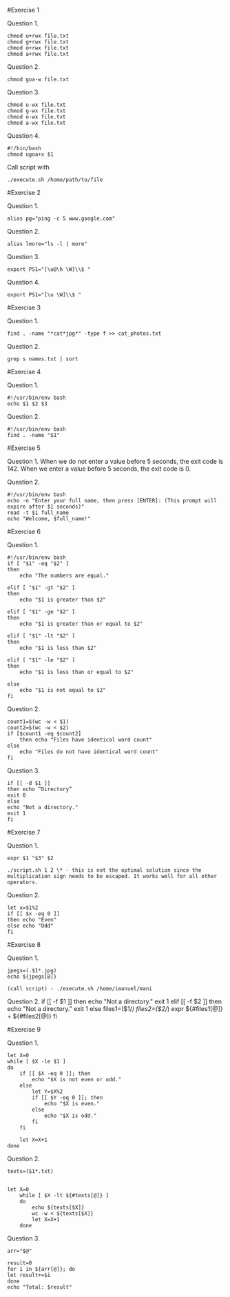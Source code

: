 #Exercise 1

Question 1. 

	chmod u+rwx file.txt
	chmod g+rwx file.txt
	chmod o+rwx file.txt
	chmod a+rwx file.txt

Question 2.

	chmod goa-w file.txt
	
Question 3.

	chmod u-wx file.txt
	chmod g-wx file.txt
	chmod o-wx file.txt
	chmod a-wx file.txt

Question 4. 

	#!/bin/bash
	chmod ugoa+x $1

Call script with 

	./execute.sh /home/path/to/file

#Exercise 2

Question 1.

	alias pg="ping -c 5 www.google.com"

Question 2.

	alias lmore="ls -l | more"

Question 3. 

	export PS1="[\u@\h \W]\\$ "

Question 4. 

	export PS1="[\u \W]\\$ "


#Exercise 3

Question 1.

	find . -name "*cat*jpg*" -type f >> cat_photos.txt

Question 2.

	grep s names.txt | sort



#Exercise 4

Question 1. 

	#!/usr/bin/env bash
	echo $1 $2 $3

Question 2.

	#!/usr/bin/env bash
	find . -name "$1"

#Exercise 5

Question 1.
When we do not enter a value before 5 seconds, the exit code is 142.
When we enter a value before 5 seconds, the exit code is 0.

Question 2.

	#!/usr/bin/env bash
	echo -n "Enter your full name, then press [ENTER]: (This prompt will 	expire after $1 seconds)"
	read -t $1 full_name
	echo "Welcome, $full_name!"

#Exercise 6

Question 1.

	#!/usr/bin/env bash
	if [ "$1" -eq "$2" ]
	then
    	echo "The numbers are equal."

	elif [ "$1" -gt "$2" ]
	then
    	echo "$1 is greater than $2"

	elif [ "$1" -ge "$2" ]
	then
    	echo "$1 is greater than or equal to $2"

	elif [ "$1" -lt "$2" ]
	then
    	echo "$1 is less than $2"

	elif [ "$1" -le "$2" ]
	then
    	echo "$1 is less than or equal to $2"

	else
    	echo "$1 is not equal to $2"
	fi

Question 2.

	count1=$(wc -w < $1)
	count2=$(wc -w < $2)
	if [$count1 -eq $count2]
		then echo "Files have identical word count"
	else
		echo "Files do not have identical word count"
	fi

Question 3.


	if [[ -d $1 ]]
	then echo “Directory”
	exit 0
	else
	echo "Not a directory."
	exit 1
	fi

#Exercise 7

Question 1.


	expr $1 "$3" $2

	./script.sh 1 2 \* - this is not the optimal solution since the multiplication sign needs to be escaped. It works well for all other operators. 

Question 2.

	let x=$1%2
	if [[ $x -eq 0 ]]
	then echo "Even"
	else echo "Odd"
	fi

#Exercise 8

Question 1.

	jpegs=(.$1*.jpg)
	echo ${jpegs[@]}

	(call script) - ./execute.sh /home/imanuel/mani

Question 2.
	if [[ -f $1 ]]
		then echo "Not a directory."
		exit 1
	elif [[ -f $2 ]]
		then echo "Not a directory."
		exit 1
	else
		files1=($1/*)
		files2=($2/*)
	expr ${#files1[@]} + ${#files2[@]}
	fi

#Exercise 9

Question 1.

	let X=0
	while [ $X -le $1 ]
	do
		if [[ $X -eq 0 ]]; then
			echo "$X is not even or odd."
		else
			let Y=$X%2
			if [[ $Y -eq 0 ]]; then
				echo "$X is even."
			else
				echo "$X is odd."
			fi
		fi
    
    	let X=X+1
	done

Question 2.

	texts=($1*.txt)


	let X=0
		while [ $X -lt ${#texts[@]} ]
		do
			echo ${texts[$X]}
			wc -w < ${texts[$X]}
			let X=X+1
		done

Question 3.


	arr="$@"

	result=0
	for i in ${arr[@]}; do
  	let result+=$i
	done
	echo "Total: $result"
